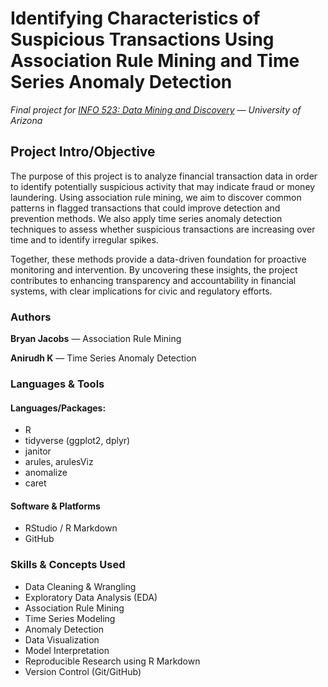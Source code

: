 # Identifying Characteristics of Suspicious Transactions Using Association Rule Mining and Time Series Anomaly Detection
*Final project for [INFO 523: Data Mining and Discovery](https://infosci.arizona.edu/course/info-523-data-mining-and-discovery) — University of Arizona*

## Project Intro/Objective
The purpose of this project is to analyze financial transaction data in order to identify potentially suspicious activity that may indicate fraud or money laundering. Using association rule mining, we aim to discover common patterns in flagged transactions that could improve detection and prevention methods. We also apply time series anomaly detection techniques to assess whether suspicious transactions are increasing over time and to identify irregular spikes. 

Together, these methods provide a data-driven foundation for proactive monitoring and intervention. By uncovering these insights, the project contributes to enhancing transparency and accountability in financial systems, with clear implications for civic and regulatory efforts.

### Authors
**Bryan Jacobs** — Association Rule Mining

**Anirudh K** — Time Series Anomaly Detection

### Languages & Tools
#### Languages/Packages:
* R
 * tidyverse (ggplot2, dplyr)
 * janitor
 * arules, arulesViz
 * anomalize
 * caret
#### Software & Platforms
* RStudio / R Markdown
* GitHub

### Skills & Concepts Used
* Data Cleaning & Wrangling
* Exploratory Data Analysis (EDA)
* Association Rule Mining
* Time Series Modeling
* Anomaly Detection
* Data Visualization
* Model Interpretation
* Reproducible Research using R Markdown
* Version Control (Git/GitHub)
